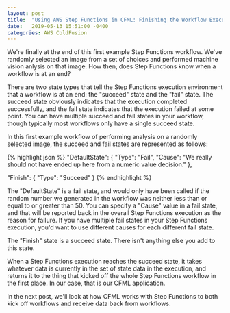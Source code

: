 ```yaml
---
layout: post
title:  "Using AWS Step Functions in CFML: Finishing the Workflow Execution and Returning Data to the Caller"
date:   2019-05-13 15:51:00 -0400
categories: AWS ColdFusion
---
```


We're finally at the end of this first example Step Functions workflow. We've randomly selected an image from a set of choices and performed machine vision anlysis on that image. How then, does Step Functions know when a workflow is at an end?

There are two state types that tell the Step Functions execution environment that a workflow is at an end: the "succeed" state and the "fail" state. The succeed state obviously indicates that the execution completed successfully, and the fail state indicates that the execution failed at some point. You can have multiple succeed and fail states in your workflow, though typically most workflows only have a single succeed state. 

In this first example workflow of performing analysis on a randomly selected image, the succeed and fail states are represented as follows:

{% highlight json %}
"DefaultState": {
    "Type": "Fail",
    "Cause": "We really should not have ended up here from a numeric value decision."
},

"Finish": {
    "Type": "Succeed"
}
{% endhighlight %}

The "DefaultState" is a fail state, and would only have been called if the random number we generated in the workflow was neither less than or equal to or greater than 50. You can specify a "Cause" value in a fail state, and that will be reported back in the overall Step Functions execution as the reason for failure. If you have multiple fail states in your Step Functions execution, you'd want to use different causes for each different fail state.

The "Finish" state is a succeed state. There isn't anything else you add to this state. 

When a Step Functions execution reaches the succeed state, it takes whatever data is currently in the set of state data in the execution, and returns it to the thing that kicked off the whole Step Functions workflow in the first place. In our case, that is our CFML application.

In the next post, we'll look at how CFML works with Step Functions to both kick off workflows and receive data back from workflows.